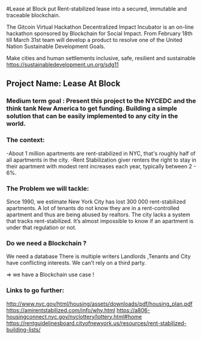 #Lease at Block put Rent-stabilized lease into a secured, immutable and traceable blockchain. 

The Gitcoin Virtual Hackathon Decentralized Impact Incubator is an on-line hackathon sponsored by Blockchain for Social Impact. 
From February 18th till March 31st team will develop a product to resolve one of the United Nation Sustainable Development Goals. 

Make cities and human settlements inclusive, safe, resilient and sustainable
https://sustainabledevelopment.un.org/sdg11



## Project Name: Lease At Block 

### Medium term goal : Present this project to the NYCEDC and the think tank New America to get funding. Building a simple solution that can be easily implemented to any city in the world.
 
### The context:
-About 1 million apartments are rent-stabilized in NYC, that's roughly half of all apartments in the city. 
-Rent Stabilization giver renters the right to stay in their apartment with modest rent increases each year, typically between 2 - 6%.

### The Problem we will tackle:
Since 1990, we estimate New York City has lost 300 000 rent-stabilized apartments. A lot of tenants do not know they are in a rent-controlled apartment and thus are being abused by realtors.  The city lacks a system that tracks rent-stabilized. It’s almost impossible to know if an apartment is under that regulation or not. 

### Do we need a Blockchain ?

We need a database
There is multiple writers
Landlords ,Tenants and City have conflicting interests.
We can’t rely on a third party.

⇒ we have a Blockchain use case ! 

### Links to go further:
http://www.nyc.gov/html/housing/assets/downloads/pdf/housing_plan.pdf
https://amirentstabilized.com/info/why.html
https://a806-housingconnect.nyc.gov/nyclottery/lottery.html#home
https://rentguidelinesboard.cityofnewyork.us/resources/rent-stabilized-building-lists/

